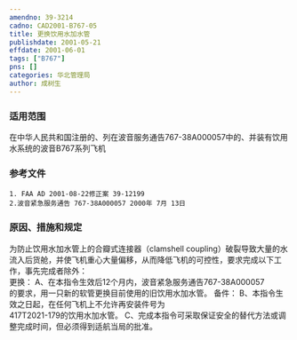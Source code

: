 ```yaml
---
amendno: 39-3214  
cadno: CAD2001-B767-05  
title: 更换饮用水加水管  
publishdate: 2001-05-21  
effdate: 2001-06-01  
tags: ["B767"]  
pns: []  
categories: 华北管理局  
author: 成树生  
---
```

  
### 适用范围  
在中华人民共和国注册的、列在波音服务通告767-38A000057中的、并装有饮用水系统的波音B767系列飞机  
  
<!--more-->  
### 参考文件  
    1. FAA AD 2001-08-22修正案 39-12199  
    2.波音紧急服务通告 767-38A000057 2000年 7月 13日  
  
### 原因、措施和规定  
为防止饮用水加水管上的合瓣式连接器（clamshell coupling）破裂导致大量的水流入后货舱，并使飞机重心大量偏移，从而降低飞机的可控性，要求完成以下工作，事先完成者除外：  
    更换：     A、在本指令生效后12个月内，波音紧急服务通告767-38A000057  
的要求，用一只新的软管更换目前使用的旧饮用水加水管。     备件：     B、本指令生效之日起，在任何飞机上不允许再安装件号为  
417T2021-179的饮用水加水管。    C、完成本指令可采取保证安全的替代方法或调整完成时间，但必须得到适航当局的批准。  
  
